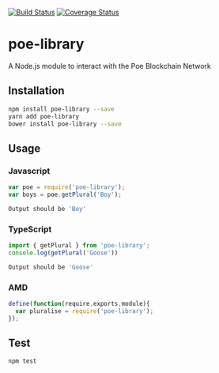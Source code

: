 [![Build Status](https://travis-ci.org/Caelumlabs/poe-library.svg?branch=master)](https://travis-ci.org/Caelumlabs/poe-library)
[![Coverage Status](https://coveralls.io/repos/github/Caelumlabs/poe-library/badge.svg?branch=master)](https://coveralls.io/github/Caelumlabs/poe-library?branch=master)

# poe-library
A Node.js module to interact with the Poe Blockchain Network
## Installation
```sh
npm install poe-library --save
yarn add poe-library
bower install poe-library --save
```
## Usage
### Javascript
```javascript
var poe = require('poe-library');
var boys = poe.getPlural('Boy');
```
```sh
Output should be 'Boy'
```
### TypeScript
```typescript
import { getPlural } from 'poe-library';
console.log(getPlural('Goose'))
```
```sh
Output should be 'Goose'
```
### AMD
```javascript
define(function(require,exports,module){
  var pluralise = require('poe-library');
});
```
## Test
```sh
npm test
```
